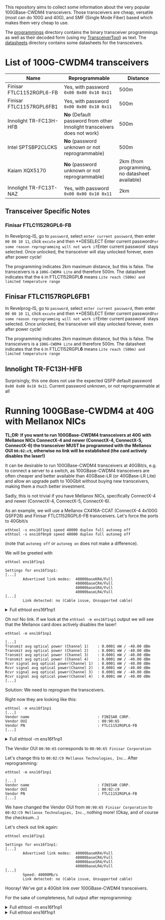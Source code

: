 This repository aims to collect some information about the very popular 100GBase-CWDM4 transceivers. Those transceivers are cheap, versatile (most can do 100G and 40G), and SMF (Single Mode Fiber) based which makes them very cheap to use.

The [programmings](programmings) directory contains the binary transceiver programmings as well as their decoded form (using my [TransceiverTool](https://github.com/robinchrist/TransceiverTool)) as text.
The [datasheets](datasheets) directory contains some datasheets for the transceivers.

# List of 100G-CWDM4 transceivers
| Name | Reprogrammable | Distance |
|------|----------------|----------|
|Finisar FTLC1152RGPL6-FB|Yes, with password `0x00 0x00 0x10 0x11`|500m|
|Finisar FTLC1157RGPL6FB1|Yes, with password `0x00 0x00 0x10 0x11`|500m|
|Innolight TR-FC13H-HFB|**No** (Default password from other Innolight transceivers does not work)|500m|
|Intel SPTSBP2CLCKS|**No** (password unknown or not reprogrammable)|500m|
|Kaiam XQX5170|**No** (password unknown or not reprogrammable)|2km (from programming, no datasheet available)
|Innolight TR-FC13T-NAZ|Yes, with password `0x00 0x00 0x10 0x11`|2km|

## Transceiver Specific Notes
### Finisar FTLC1152RGPL6-FB
In Revelprog-IS, go to `password`, select `enter current password`, then enter `00 00 10 11`, click `excute` and then **DESELECT Enter current password`
For some reason reprogramming will not work if `Enter current password` stays selected.
Once unlocked, the transceiver will stay unlocked forever, even after power cycle!

The programming indicates 2km maximum distance, but this is false. The transceivers is a `100G-CWDM4 Lite` and therefore 500m.
The datasheet indicates that the `6` in FTLC1152RGPL**6** means `Lite reach (500m) and limited temperature range`

## Finisar FTLC1157RGPL6FB1
In Revelprog-IS, go to `password`, select `enter current password`, then enter `00 00 10 11`, click `excute` and then **DESELECT Enter current password`
For some reason reprogramming will not work if `Enter current password` stays selected.
Once unlocked, the transceiver will stay unlocked forever, even after power cycle!

The programming indicates 2km maximum distance, but this is false. The transceivers is a `100G-CWDM4 Lite` and therefore 500m.
The datasheet indicates that the `6` in FTLC1152RGPL**6** means `Lite reach (500m) and limited temperature range`

## Innolight TR-FC13H-HFB
Surprisingly, this one does not use the expected QSFP default password `0x00 0x00 0x10 0x11`.
Current password unknown, or not reprogrammable at all


# Running 100GBase-CWDM4 at 40G with Mellanox NICs

**TL;DR: If you want to run 100GBase-CWDM4 transceivers at 40G with Mellanox NICs ConnectX-4 and newer (ConnectX-4, ConnectX-5, ConnectX-6) the transceiver MUST be programmed with the Mellanox OUI `00:02:c9`, otherwise no link will be established (the card actively disables the laser!)**

It can be desirable to run 100GBase-CWDM4 transceivers at 40GBit/s, e.g. to connect a server to a switch, as 100GBase-CWDM4 transceivers are often cheaper and better available than 40GBase-LR (or 40GBase-LR Lite) and allow an upgrade path to 100Gbit without buying new transceivers, making them a much better investment.

Sadly, this is not trivial if you have Mellanox NICs, specifically ConnectX-4 and newer (ConnectX-4, ConnectX-5, ConnectX-6).

As an example, we will use a Mellanox CX416A-CCAT (ConnectX-4 4x100G QSFP28) and Finisar FTLC1152RGPL6-FB transceivers.
Let's force the ports to 40Gbit/s

```
ethtool -s ens16f1np1 speed 40000 duplex full autoneg off
ethtool -s ens16f0np0 speed 40000 duplex full autoneg off
```
(note that `autoneg off` or `autoneg on` does not make a difference).

We will be greeted with

```
ethtool ens16f1np1

Settings for ens16f1np1:
[...]
        Advertised link modes:  40000baseKR4/Full
                                40000baseCR4/Full
                                40000baseSR4/Full
                                40000baseLR4/Full
[...]
        Link detected: no (Cable issue, Unsupported cable)
```

<details>
  <summary>Full ethtool ens16f1np1</summary>
  
```
ethtool ens16f1np1
Settings for ens16f1np1:
      Supported ports: [ FIBRE ]
      Supported link modes:   1000baseKX/Full
                              10000baseKR/Full
                              40000baseKR4/Full
                              40000baseCR4/Full
                              40000baseSR4/Full
                              40000baseLR4/Full
                              25000baseCR/Full
                              25000baseKR/Full
                              25000baseSR/Full
                              50000baseCR2/Full
                              50000baseKR2/Full
                              100000baseKR4/Full
                              100000baseSR4/Full
                              100000baseCR4/Full
                              100000baseLR4_ER4/Full
      Supported pause frame use: Symmetric
      Supports auto-negotiation: Yes
      Supported FEC modes: None        RS      BASER
      Advertised link modes:  40000baseKR4/Full
                              40000baseCR4/Full
                              40000baseSR4/Full
                              40000baseLR4/Full
      Advertised pause frame use: No
      Advertised auto-negotiation: No
      Advertised FEC modes: None       RS      BASER
      Speed: Unknown!
      Duplex: Unknown! (255)
      Auto-negotiation: off
      Port: FIBRE
      PHYAD: 0
      Transceiver: internal
      Supports Wake-on: d
      Wake-on: d
      Link detected: no (Cable issue, Unsupported cable)

```
  
</details>

Oh no! No link.
If we look at the `ethtool -m ens16f1np1` output we will see that the Mellanox card does actively disables the laser!
```
ethtool -m ens16f1np1

[...]
Transmit avg optical power (Channel 1)    : 0.0001 mW / -40.00 dBm
Transmit avg optical power (Channel 2)    : 0.0001 mW / -40.00 dBm
Transmit avg optical power (Channel 3)    : 0.0001 mW / -40.00 dBm
Transmit avg optical power (Channel 4)    : 0.0001 mW / -40.00 dBm
Rcvr signal avg optical power(Channel 1)  : 0.0001 mW / -40.00 dBm
Rcvr signal avg optical power(Channel 2)  : 0.0001 mW / -40.00 dBm
Rcvr signal avg optical power(Channel 3)  : 0.0001 mW / -40.00 dBm
Rcvr signal avg optical power(Channel 4)  : 0.0001 mW / -40.00 dBm
[...]
```

Solution: We need to reprogram the transceivers.

Right now they are looking like this:
```
ethtool -m ens16f1np1
[...]
Vendor name                               : FINISAR CORP.
Vendor OUI                                : 00:90:65
Vendor PN                                 : FTLC1152RGPL6-FB
[...]
```

<details>
  <summary>Full ethtool -m ens16f1np1</summary>
  
```
ethtool -m ens16f1np1

Identifier                                : 0x11 (QSFP28)
Extended identifier                       : 0xcc
Extended identifier description           : 3.5W max. Power consumption
Extended identifier description           : CDR present in TX, CDR present in RX
Extended identifier description           : High Power Class (> 3.5 W) not enabled
Power set                                 : Off
Power override                            : On
Connector                                 : 0x07 (LC)
Transceiver codes                         : 0x80 0x00 0x00 0x00 0x00 0x00 0x00 0x00
Transceiver type                          : 100G Ethernet: 100G CWDM4 MSA with FEC
Encoding                                  : 0x07 ((256B/257B (transcoded FEC-enabled data))
BR, Nominal                               : 25500Mbps
Rate identifier                           : 0x02
Length (SMF,km)                           : 2km
Length (OM3 50um)                         : 0m
Length (OM2 50um)                         : 0m
Length (OM1 62.5um)                       : 0m
Length (Copper or Active cable)           : 0m
Transmitter technology                    : 0x40 (1310 nm DFB)
Laser wavelength                          : 1301.000nm
Laser wavelength tolerance                : 6.500nm
Vendor name                               : FINISAR CORP.
Vendor OUI                                : 00:90:65
Vendor PN                                 : FTLC1152RGPL6-FB
Vendor rev                                : A0
Vendor SN                                 : UX503M0
Date code                                 : 170131
Revision Compliance                       : SFF-8636 Rev 2.5/2.6/2.7
Module temperature                        : 34.50 degrees C / 94.10 degrees F
Module voltage                            : 3.2706 V
Alarm/warning flags implemented           : Yes
Laser tx bias current (Channel 1)         : 0.000 mA
Laser tx bias current (Channel 2)         : 0.000 mA
Laser tx bias current (Channel 3)         : 0.000 mA
Laser tx bias current (Channel 4)         : 0.000 mA
Transmit avg optical power (Channel 1)    : 0.0001 mW / -40.00 dBm
Transmit avg optical power (Channel 2)    : 0.0001 mW / -40.00 dBm
Transmit avg optical power (Channel 3)    : 0.0001 mW / -40.00 dBm
Transmit avg optical power (Channel 4)    : 0.0001 mW / -40.00 dBm
Rcvr signal avg optical power(Channel 1)  : 0.0001 mW / -40.00 dBm
Rcvr signal avg optical power(Channel 2)  : 0.0001 mW / -40.00 dBm
Rcvr signal avg optical power(Channel 3)  : 0.0001 mW / -40.00 dBm
Rcvr signal avg optical power(Channel 4)  : 0.0001 mW / -40.00 dBm
Laser bias current high alarm   (Chan 1)  : Off
Laser bias current low alarm    (Chan 1)  : On
Laser bias current high warning (Chan 1)  : Off
Laser bias current low warning  (Chan 1)  : On
Laser bias current high alarm   (Chan 2)  : Off
Laser bias current low alarm    (Chan 2)  : On
Laser bias current high warning (Chan 2)  : Off
Laser bias current low warning  (Chan 2)  : On
Laser bias current high alarm   (Chan 3)  : Off
Laser bias current low alarm    (Chan 3)  : On
Laser bias current high warning (Chan 3)  : Off
Laser bias current low warning  (Chan 3)  : On
Laser bias current high alarm   (Chan 4)  : Off
Laser bias current low alarm    (Chan 4)  : On
Laser bias current high warning (Chan 4)  : Off
Laser bias current low warning  (Chan 4)  : On
Module temperature high alarm             : Off
Module temperature low alarm              : Off
Module temperature high warning           : Off
Module temperature low warning            : Off
Module voltage high alarm                 : Off
Module voltage low alarm                  : Off
Module voltage high warning               : Off
Module voltage low warning                : Off
Laser tx power high alarm   (Channel 1)   : Off
Laser tx power low alarm    (Channel 1)   : On
Laser tx power high warning (Channel 1)   : Off
Laser tx power low warning  (Channel 1)   : On
Laser tx power high alarm   (Channel 2)   : Off
Laser tx power low alarm    (Channel 2)   : On
Laser tx power high warning (Channel 2)   : Off
Laser tx power low warning  (Channel 2)   : On
Laser tx power high alarm   (Channel 3)   : Off
Laser tx power low alarm    (Channel 3)   : On
Laser tx power high warning (Channel 3)   : Off
Laser tx power low warning  (Channel 3)   : On
Laser tx power high alarm   (Channel 4)   : On
Laser tx power low alarm    (Channel 4)   : On
Laser tx power high warning (Channel 4)   : On
Laser tx power low warning  (Channel 4)   : On
Laser rx power high alarm   (Channel 1)   : Off
Laser rx power low alarm    (Channel 1)   : On
Laser rx power high warning (Channel 1)   : Off
Laser rx power low warning  (Channel 1)   : On
Laser rx power high alarm   (Channel 2)   : Off
Laser rx power low alarm    (Channel 2)   : On
Laser rx power high warning (Channel 2)   : Off
Laser rx power low warning  (Channel 2)   : On
Laser rx power high alarm   (Channel 3)   : Off
Laser rx power low alarm    (Channel 3)   : On
Laser rx power high warning (Channel 3)   : Off
Laser rx power low warning  (Channel 3)   : On
Laser rx power high alarm   (Channel 4)   : Off
Laser rx power low alarm    (Channel 4)   : On
Laser rx power high warning (Channel 4)   : Off
Laser rx power low warning  (Channel 4)   : On
Laser bias current high alarm threshold   : 55.000 mA
Laser bias current low alarm threshold    : 25.000 mA
Laser bias current high warning threshold : 50.000 mA
Laser bias current low warning threshold  : 30.000 mA
Laser output power high alarm threshold   : 3.5481 mW / 5.50 dBm
Laser output power low alarm threshold    : 0.1585 mW / -8.00 dBm
Laser output power high warning threshold : 1.7783 mW / 2.50 dBm
Laser output power low warning threshold  : 0.3981 mW / -4.00 dBm
Module temperature high alarm threshold   : 60.00 degrees C / 140.00 degrees F
Module temperature low alarm threshold    : 10.00 degrees C / 50.00 degrees F
Module temperature high warning threshold : 55.00 degrees C / 131.00 degrees F
Module temperature low warning threshold  : 15.00 degrees C / 59.00 degrees F
Module voltage high alarm threshold       : 3.6300 V
Module voltage low alarm threshold        : 2.9700 V
Module voltage high warning threshold     : 3.4650 V
Module voltage low warning threshold      : 3.1350 V
Laser rx power high alarm threshold       : 2.2387 mW / 3.50 dBm
Laser rx power low alarm threshold        : 0.0251 mW / -16.00 dBm
Laser rx power high warning threshold     : 1.7783 mW / 2.50 dBm
Laser rx power low warning threshold      : 0.0631 mW / -12.00 dBm
```
  
</details>

The Vendor OUI `00:90:65` corresponds to `00:90:65 Finisar Corporation`

Let's change this to `00:02:C9 Mellanox Technologies, Inc.`. After reprogramming:

```
ethtool -m ens16f1np1

[...]
Vendor name                               : FINISAR CORP.
Vendor OUI                                : 00:02:c9
Vendor PN                                 : FTLC1152RGPL6-FB
[...]
```
We have changed the Vendor OUI from `00:90:65 Finisar Corporation` to `00:02:C9 Mellanox Technologies, Inc.`, nothing more! (Okay, and of course the checksum...)

Let's check out link again:

```
ethtool ens16f1np1

Settings for ens16f1np1:
[...]
        Advertised link modes:  40000baseKR4/Full
                                40000baseCR4/Full
                                40000baseSR4/Full
                                40000baseLR4/Full
[...]
        Speed: 40000Mb/s
        Link detected: no (Cable issue, Unsupported cable)
```

Hooray! We've got a 40Gbit link over 100GBase-CWDM4 transceivers.

For the sake of completeness, full output after reprogramming:

<details>
  <summary>Full ethtool -m ens16f1np1</summary>
  
```
ethtool -m ens16f1np1

Identifier                                : 0x11 (QSFP28)
Extended identifier                       : 0xcc
Extended identifier description           : 3.5W max. Power consumption
Extended identifier description           : CDR present in TX, CDR present in RX
Extended identifier description           : High Power Class (> 3.5 W) not enabled
Power set                                 : Off
Power override                            : On
Connector                                 : 0x07 (LC)
Transceiver codes                         : 0x80 0x00 0x00 0x00 0x00 0x00 0x00 0x00
Transceiver type                          : 100G Ethernet: 100G CWDM4 MSA with FEC
Encoding                                  : 0x07 ((256B/257B (transcoded FEC-enabled data))
BR, Nominal                               : 25500Mbps
Rate identifier                           : 0x02
Length (SMF,km)                           : 2km
Length (OM3 50um)                         : 0m
Length (OM2 50um)                         : 0m
Length (OM1 62.5um)                       : 0m
Length (Copper or Active cable)           : 0m
Transmitter technology                    : 0x40 (1310 nm DFB)
Laser wavelength                          : 1301.000nm
Laser wavelength tolerance                : 6.500nm
Vendor name                               : FINISAR CORP.
Vendor OUI                                : 00:02:c9
Vendor PN                                 : FTLC1152RGPL6-FB
Vendor rev                                : A0
Vendor SN                                 : UX503M0
Date code                                 : 170131
Revision Compliance                       : SFF-8636 Rev 2.5/2.6/2.7
Module temperature                        : 33.76 degrees C / 92.77 degrees F
Module voltage                            : 3.2505 V
Alarm/warning flags implemented           : Yes
Laser tx bias current (Channel 1)         : 42.068 mA
Laser tx bias current (Channel 2)         : 37.926 mA
Laser tx bias current (Channel 3)         : 38.870 mA
Laser tx bias current (Channel 4)         : 37.968 mA
Transmit avg optical power (Channel 1)    : 1.0778 mW / 0.33 dBm
Transmit avg optical power (Channel 2)    : 1.0394 mW / 0.17 dBm
Transmit avg optical power (Channel 3)    : 0.9198 mW / -0.36 dBm
Transmit avg optical power (Channel 4)    : 1.1533 mW / 0.62 dBm
Rcvr signal avg optical power(Channel 1)  : 0.9969 mW / -0.01 dBm
Rcvr signal avg optical power(Channel 2)  : 0.9100 mW / -0.41 dBm
Rcvr signal avg optical power(Channel 3)  : 0.9101 mW / -0.41 dBm
Rcvr signal avg optical power(Channel 4)  : 0.9713 mW / -0.13 dBm
Laser bias current high alarm   (Chan 1)  : Off
Laser bias current low alarm    (Chan 1)  : Off
Laser bias current high warning (Chan 1)  : Off
Laser bias current low warning  (Chan 1)  : Off
Laser bias current high alarm   (Chan 2)  : Off
Laser bias current low alarm    (Chan 2)  : Off
Laser bias current high warning (Chan 2)  : Off
Laser bias current low warning  (Chan 2)  : Off
Laser bias current high alarm   (Chan 3)  : Off
Laser bias current low alarm    (Chan 3)  : Off
Laser bias current high warning (Chan 3)  : Off
Laser bias current low warning  (Chan 3)  : Off
Laser bias current high alarm   (Chan 4)  : Off
Laser bias current low alarm    (Chan 4)  : Off
Laser bias current high warning (Chan 4)  : Off
Laser bias current low warning  (Chan 4)  : Off
Module temperature high alarm             : Off
Module temperature low alarm              : Off
Module temperature high warning           : Off
Module temperature low warning            : Off
Module voltage high alarm                 : Off
Module voltage low alarm                  : Off
Module voltage high warning               : Off
Module voltage low warning                : Off
Laser tx power high alarm   (Channel 1)   : Off
Laser tx power low alarm    (Channel 1)   : Off
Laser tx power high warning (Channel 1)   : Off
Laser tx power low warning  (Channel 1)   : Off
Laser tx power high alarm   (Channel 2)   : Off
Laser tx power low alarm    (Channel 2)   : Off
Laser tx power high warning (Channel 2)   : Off
Laser tx power low warning  (Channel 2)   : Off
Laser tx power high alarm   (Channel 3)   : Off
Laser tx power low alarm    (Channel 3)   : Off
Laser tx power high warning (Channel 3)   : Off
Laser tx power low warning  (Channel 3)   : Off
Laser tx power high alarm   (Channel 4)   : Off
Laser tx power low alarm    (Channel 4)   : Off
Laser tx power high warning (Channel 4)   : Off
Laser tx power low warning  (Channel 4)   : Off
Laser rx power high alarm   (Channel 1)   : Off
Laser rx power low alarm    (Channel 1)   : Off
Laser rx power high warning (Channel 1)   : Off
Laser rx power low warning  (Channel 1)   : Off
Laser rx power high alarm   (Channel 2)   : Off
Laser rx power low alarm    (Channel 2)   : Off
Laser rx power high warning (Channel 2)   : Off
Laser rx power low warning  (Channel 2)   : Off
Laser rx power high alarm   (Channel 3)   : Off
Laser rx power low alarm    (Channel 3)   : Off
Laser rx power high warning (Channel 3)   : Off
Laser rx power low warning  (Channel 3)   : Off
Laser rx power high alarm   (Channel 4)   : Off
Laser rx power low alarm    (Channel 4)   : Off
Laser rx power high warning (Channel 4)   : Off
Laser rx power low warning  (Channel 4)   : Off
Laser bias current high alarm threshold   : 55.000 mA
Laser bias current low alarm threshold    : 25.000 mA
Laser bias current high warning threshold : 50.000 mA
Laser bias current low warning threshold  : 30.000 mA
Laser output power high alarm threshold   : 3.5481 mW / 5.50 dBm
Laser output power low alarm threshold    : 0.1585 mW / -8.00 dBm
Laser output power high warning threshold : 1.7783 mW / 2.50 dBm
Laser output power low warning threshold  : 0.3981 mW / -4.00 dBm
Module temperature high alarm threshold   : 60.00 degrees C / 140.00 degrees F
Module temperature low alarm threshold    : 10.00 degrees C / 50.00 degrees F
Module temperature high warning threshold : 55.00 degrees C / 131.00 degrees F
Module temperature low warning threshold  : 15.00 degrees C / 59.00 degrees F
Module voltage high alarm threshold       : 3.6300 V
Module voltage low alarm threshold        : 2.9700 V
Module voltage high warning threshold     : 3.4650 V
Module voltage low warning threshold      : 3.1350 V
Laser rx power high alarm threshold       : 2.2387 mW / 3.50 dBm
Laser rx power low alarm threshold        : 0.0251 mW / -16.00 dBm
Laser rx power high warning threshold     : 1.7783 mW / 2.50 dBm
Laser rx power low warning threshold      : 0.0631 mW / -12.00 dBm

```
  
</details>

<details>
  <summary>Full ethtool ens16f1np1</summary>
  
```
ethtool ens16f1np1
Settings for ens16f1np1:
        Supported ports: [ FIBRE ]
        Supported link modes:   1000baseKX/Full
                                10000baseKR/Full
                                40000baseKR4/Full
                                40000baseCR4/Full
                                40000baseSR4/Full
                                40000baseLR4/Full
                                25000baseCR/Full
                                25000baseKR/Full
                                25000baseSR/Full
                                50000baseCR2/Full
                                50000baseKR2/Full
                                100000baseKR4/Full
                                100000baseSR4/Full
                                100000baseCR4/Full
                                100000baseLR4_ER4/Full
        Supported pause frame use: Symmetric
        Supports auto-negotiation: Yes
        Supported FEC modes: None        RS      BASER
        Advertised link modes:  40000baseKR4/Full
                                40000baseCR4/Full
                                40000baseSR4/Full
                                40000baseLR4/Full
        Advertised pause frame use: No
        Advertised auto-negotiation: No
        Advertised FEC modes: None       RS      BASER
        Speed: 40000Mb/s
        Duplex: Full
        Auto-negotiation: off
        Port: FIBRE
        PHYAD: 0
        Transceiver: internal
        Supports Wake-on: d
        Wake-on: d
        Link detected: yes
```
  
</details>